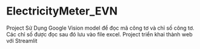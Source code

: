# ElectricityMeter_EVN
Project Sử Dụng Google Vision model để đọc mã công tơ và chỉ số công tơ. Các chỉ số được đọc sau đó lưu vào file excel. Project triển khai thành web với Streamlit
